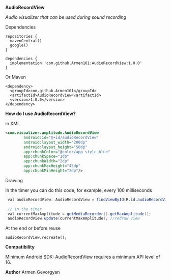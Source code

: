 **AudioRecordView**

*Audio visualizer that can be used during sound recording*

Dependencies
```
repositories {
  mavenCentral()
  google()
}

dependencies {
  implementation 'com.github.Armen101:AudioRecordView:1.0.0'
}
```
Or Maven
```
<dependency>
  <groupId>com.github.Armen101</groupId>
  <artifactId>AudioRecordView</artifactId>
  <version>1.0.0</version>
</dependency>
```

**How do I use AudioRecordView?**

in XML 

```xml
<com.visualizer.amplitude.AudioRecordView
        android:id="@+id/audioRecordView"
        android:layout_width="200dp"
        android:layout_height="50dp"
        app:chunkColor="@color/app_style_blue"
        app:chunkSpace="1dp"
        app:chunkWidth="2dp"
        app:chunkMaxHeight="45dp"
        app:chunkMinHeight="2dp"/>
```
Drawing

In the timer you can do this code, for example, every 100 milliseconds

```java
 val audioRecordView: AudioRecordView = findViewById(R.id.audioRecordView)
 
 // in the timer
 val currentMaxAmplitude = getMediaRecorder().getMaxAmplitude();
 audioRecordView.update(currentMaxAmplitude); //redraw view
```

At the end or before reuse
```
audioRecordView.recreate();
```
**Compatibility**

Minimum Android SDK: AudioRecordView requires a minimum API level of 16.

**Author**
Armen Gevorgyan
